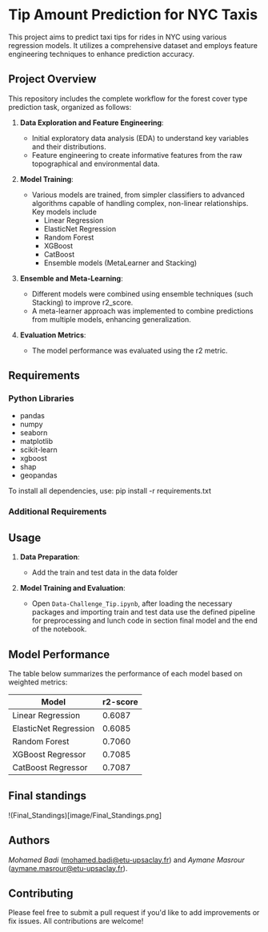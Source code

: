 # Tip Amount Prediction for NYC Taxis

This project aims to predict taxi tips for rides in NYC using various regression models. It utilizes a comprehensive dataset and employs feature engineering techniques to enhance prediction accuracy.

## Project Overview

This repository includes the complete workflow for the forest cover type prediction task, organized as follows:

1. **Data Exploration and Feature Engineering**: 
   - Initial exploratory data analysis (EDA) to understand key variables and their distributions.
   - Feature engineering to create informative features from the raw topographical and environmental data.
   
2. **Model Training**: 
   - Various models are trained, from simpler classifiers to advanced algorithms capable of handling complex, non-linear relationships. Key models include
      - Linear Regression
      - ElasticNet Regression
      - Random Forest
      - XGBoost
      - CatBoost
      - Ensemble models (MetaLearner and Stacking)

3. **Ensemble and Meta-Learning**:
   - Different models were combined using ensemble techniques (such Stacking) to improve r2_score.
   - A meta-learner approach was implemented to combine predictions from multiple models, enhancing generalization.

4. **Evaluation Metrics**:
   - The model performance was evaluated using the r2 metric.

## Requirements

### Python Libraries

- pandas
- numpy
- seaborn
- matplotlib
- scikit-learn
- xgboost
- shap
- geopandas

To install all dependencies, use: pip install -r requirements.txt

### Additional Requirements

## Usage

1. **Data Preparation**:
   - Add the train and test data in the data folder

2. **Model Training and Evaluation**:
   - Open `Data-Challenge_Tip.ipynb`, after loading the necessary packages and importing train and test data
     use the defined pipeline for preprocessing and lunch code in section final model and the end of the notebook.


## Model Performance

The table below summarizes the performance of each model based on weighted metrics:

| Model                                | r2-score |
|--------------------------------------|----------|
| Linear Regression                    |0.6087    |
| ElasticNet Regression                |0.6085    |
| Random Forest                        |0.7060    | 
| XGBoost Regressor                    |0.7085    |
| CatBoost Regressor                   |0.7087    |

## Final standings

!(Final_Standings)[image/Final_Standings.png]

## Authors

*Mohamed Badi* (mohamed.badi@etu-upsaclay.fr) and *Aymane Masrour* (aymane.masrour@etu-upsaclay.fr). 


## Contributing

Please feel free to submit a pull request if you'd like to add improvements or fix issues. All contributions are welcome!




